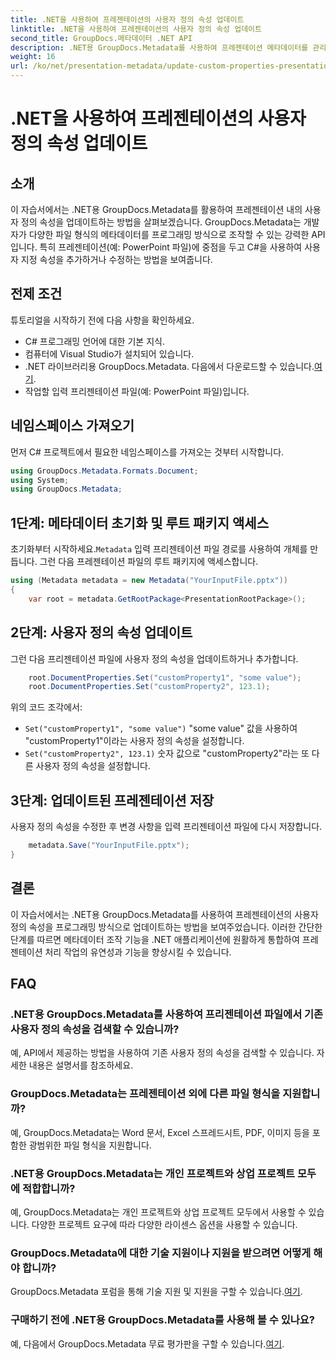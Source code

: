 ```yaml
---
title: .NET을 사용하여 프레젠테이션의 사용자 정의 속성 업데이트
linktitle: .NET을 사용하여 프레젠테이션의 사용자 정의 속성 업데이트
second_title: GroupDocs.메타데이터 .NET API
description: .NET용 GroupDocs.Metadata를 사용하여 프레젠테이션 메타데이터를 관리하는 방법을 알아보세요. PowerPoint 파일에서 사용자 정의 속성을 효율적으로 업데이트합니다.
weight: 16
url: /ko/net/presentation-metadata/update-custom-properties-presentations/
---
```


# .NET을 사용하여 프레젠테이션의 사용자 정의 속성 업데이트

## 소개
이 자습서에서는 .NET용 GroupDocs.Metadata를 활용하여 프레젠테이션 내의 사용자 정의 속성을 업데이트하는 방법을 살펴보겠습니다. GroupDocs.Metadata는 개발자가 다양한 파일 형식의 메타데이터를 프로그래밍 방식으로 조작할 수 있는 강력한 API입니다. 특히 프레젠테이션(예: PowerPoint 파일)에 중점을 두고 C#을 사용하여 사용자 지정 속성을 추가하거나 수정하는 방법을 보여줍니다.
## 전제 조건
튜토리얼을 시작하기 전에 다음 사항을 확인하세요.
- C# 프로그래밍 언어에 대한 기본 지식.
- 컴퓨터에 Visual Studio가 설치되어 있습니다.
-  .NET 라이브러리용 GroupDocs.Metadata. 다음에서 다운로드할 수 있습니다.[여기](https://releases.groupdocs.com/metadata/net/).
- 작업할 입력 프리젠테이션 파일(예: PowerPoint 파일)입니다.

## 네임스페이스 가져오기
먼저 C# 프로젝트에서 필요한 네임스페이스를 가져오는 것부터 시작합니다.
```csharp
using GroupDocs.Metadata.Formats.Document;
using System;
using GroupDocs.Metadata;
```
## 1단계: 메타데이터 초기화 및 루트 패키지 액세스
 초기화부터 시작하세요.`Metadata` 입력 프리젠테이션 파일 경로를 사용하여 개체를 만듭니다. 그런 다음 프레젠테이션 파일의 루트 패키지에 액세스합니다.
```csharp
using (Metadata metadata = new Metadata("YourInputFile.pptx"))
{
    var root = metadata.GetRootPackage<PresentationRootPackage>();
```
## 2단계: 사용자 정의 속성 업데이트
그런 다음 프리젠테이션 파일에 사용자 정의 속성을 업데이트하거나 추가합니다.
```csharp
    root.DocumentProperties.Set("customProperty1", "some value");
    root.DocumentProperties.Set("customProperty2", 123.1);
```
위의 코드 조각에서:
- `Set("customProperty1", "some value")` "some value" 값을 사용하여 "customProperty1"이라는 사용자 정의 속성을 설정합니다.
- `Set("customProperty2", 123.1)` 숫자 값으로 "customProperty2"라는 또 다른 사용자 정의 속성을 설정합니다.
## 3단계: 업데이트된 프레젠테이션 저장
사용자 정의 속성을 수정한 후 변경 사항을 입력 프리젠테이션 파일에 다시 저장합니다.
```csharp
    metadata.Save("YourInputFile.pptx");
}
```

## 결론
이 자습서에서는 .NET용 GroupDocs.Metadata를 사용하여 프레젠테이션의 사용자 정의 속성을 프로그래밍 방식으로 업데이트하는 방법을 보여주었습니다. 이러한 간단한 단계를 따르면 메타데이터 조작 기능을 .NET 애플리케이션에 원활하게 통합하여 프레젠테이션 처리 작업의 유연성과 기능을 향상시킬 수 있습니다.

## FAQ
### .NET용 GroupDocs.Metadata를 사용하여 프리젠테이션 파일에서 기존 사용자 정의 속성을 검색할 수 있습니까?
예, API에서 제공하는 방법을 사용하여 기존 사용자 정의 속성을 검색할 수 있습니다. 자세한 내용은 설명서를 참조하세요.
### GroupDocs.Metadata는 프레젠테이션 외에 다른 파일 형식을 지원합니까?
예, GroupDocs.Metadata는 Word 문서, Excel 스프레드시트, PDF, 이미지 등을 포함한 광범위한 파일 형식을 지원합니다.
### .NET용 GroupDocs.Metadata는 개인 프로젝트와 상업 프로젝트 모두에 적합합니까?
예, GroupDocs.Metadata는 개인 프로젝트와 상업 프로젝트 모두에서 사용할 수 있습니다. 다양한 프로젝트 요구에 따라 다양한 라이센스 옵션을 사용할 수 있습니다.
### GroupDocs.Metadata에 대한 기술 지원이나 지원을 받으려면 어떻게 해야 합니까?
 GroupDocs.Metadata 포럼을 통해 기술 지원 및 지원을 구할 수 있습니다.[여기](https://forum.groupdocs.com/c/metadata/14).
### 구매하기 전에 .NET용 GroupDocs.Metadata를 사용해 볼 수 있나요?
 예, 다음에서 GroupDocs.Metadata 무료 평가판을 구할 수 있습니다.[여기](https://releases.groupdocs.com/).